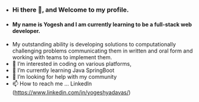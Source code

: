 - ### Hi there 👋, and Welcome to my profile. 
- #### My name is Yogesh and I am currently learning to be a full-stack web developer.
- My outstanding ability is developing solutions to computationally challenging problems communicating them in written and oral form and working
  with teams to implement them.
- 👀 I’m interested in coding on various platforms, 
- 🌱 I’m currently learning Java SpringBoot
- 💞️ I’m looking for help with my community
- 📫 How to reach me ... LinkedIn (https://www.linkedin.com/in/yogeshyadavas/)

<!---
yogeshyadavas/yogeshyadavas is a ✨ special ✨ repository because its `README.md` (this file) appears on your GitHub profile.
You can click the Preview link to take a look at your changes.
--->
